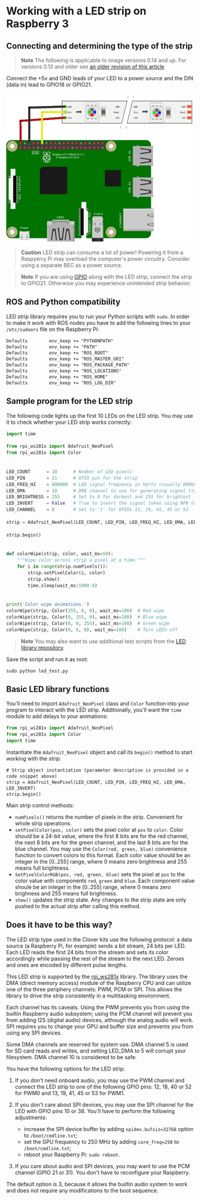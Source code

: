 # Working with a LED strip on Raspberry 3

## Connecting and determining the type of the strip

> **Note** The following is applicable to image versions 0.14 and up. For versions 0.13 and older see [an older revision of this article](https://github.com/CopterExpress/clover/blob/v0.16/docs/en/leds.md)

Connect the +5v and GND leads of your LED to a power source and the DIN (data in) lead to GPIO18 or GPIO21.

<img src="../assets/led_connection.png" height="400px" alt="leds">

> **Caution** LED strip can consume a lot of power! Powering it from a Raspyerry Pi may overload the computer's power circuitry. Consider using a separate BEC as a power source.

<!-- -->

> **Note** If you are using [GPIO](gpio.md) along with the LED strip, connect the strip to GPIO21. Otherwise you may experience unintended strip behavior.

## ROS and Python compatibility

LED strip library requires you to run your Python scripts with `sudo`. In order to make it work with ROS nodes you have to add the following lines to your `/etc/sudoers` file on the Raspberry Pi:

```
Defaults        env_keep += "PYTHONPATH"
Defaults        env_keep += "PATH"
Defaults        env_keep += "ROS_ROOT"
Defaults        env_keep += "ROS_MASTER_URI"
Defaults        env_keep += "ROS_PACKAGE_PATH"
Defaults        env_keep += "ROS_LOCATIONS"
Defaults        env_keep += "ROS_HOME"
Defaults        env_keep += "ROS_LOG_DIR"
```

## Sample program for the LED strip

The following code lights up the first 10 LEDs on the LED strip. You may use it to check whether your LED strip works correctly:

```python
import time

from rpi_ws281x import Adafruit_NeoPixel
from rpi_ws281x import Color


LED_COUNT      = 10      # Number of LED pixels
LED_PIN        = 21      # GPIO pin for the strip
LED_FREQ_HZ    = 800000  # LED signal frequency in hertz (usually 800khz)
LED_DMA        = 10      # DMA channel to use for generating signal (try 10)
LED_BRIGHTNESS = 255     # Set to 0 for darkest and 255 for brightest
LED_INVERT     = False   # True to invert the signal (when using NPN transistor level shift)
LED_CHANNEL    = 0       # Set to '1' for GPIOs 13, 19, 41, 45 or 53

strip = Adafruit_NeoPixel(LED_COUNT, LED_PIN, LED_FREQ_HZ, LED_DMA, LED_INVERT)

strip.begin()


def colorWipe(strip, color, wait_ms=50):
    """Wipe color across strip a pixel at a time."""
    for i in range(strip.numPixels()):
        strip.setPixelColor(i, color)
        strip.show()
        time.sleep(wait_ms/1000.0)


print('Color wipe animations.')
colorWipe(strip, Color(255, 0, 0), wait_ms=100)  # Red wipe
colorWipe(strip, Color(0, 255, 0), wait_ms=100)  # Blue wipe
colorWipe(strip, Color(0, 0, 255), wait_ms=100)  # Green wipe
colorWipe(strip, Color(0, 0, 0), wait_ms=100)    # Turn LEDs off
```

> **Note** You may also want to use additional test scripts from the [LED library repository](https://github.com/rpi-ws281x/rpi-ws281x-python/blob/master/examples).

Save the script and run it as root:

```
sudo python led_test.py
```

## Basic LED library functions

You'll need to import `Adafruit_NeoPixel` class and `Color` function into your program to interact with the LED strip. Additionally, you'll want the `time` module to add delays to your animations:

```python
from rpi_ws281x import Adafruit_NeoPixel
from rpi_ws281x import Color
import time
```

Instantiate the `Adafruit_NeoPixel` object and call its `begin()` method to start working with the strip:

```
# Strip object instantiation (parameter description is provided in a code snippet above)
strip = Adafruit_NeoPixel(LED_COUNT, LED_PIN, LED_FREQ_HZ, LED_DMA, LED_INVERT)
strip.begin()
```

Main strip control methods:

+ `numPixels()` returns the number of pixels in the strip. Convenient for whole strip operations.
+ `setPixelColor(pos, color)` sets the pixel color at `pos` to `color`. Color should be a 24-bit value, where the first 8 bits are for the red channel, the next 8 bits are for the green channel, and the last 8 bits are for the blue channel. You may use the `Color(red, green, blue)` convenience function to convert colors to this format. Each color value should be an integer in the \[0..255\] range, where 0 means zero brightness and 255 means full brightness.
+ `SetPixelColorRGB(pos, red, green, blue)` sets the pixel at `pos` to the color value with components `red`, `green` and `blue`. Each component value shoule be an integer in the \[0..255\] range, where 0 means zero brighness and 255 means full brightness.
+ `show()` updates the strip state. Any changes to the strip state are only pushed to the actual strip after calling this method.

## Does it have to be this way?

The LED strip type used in the Clover kits use the following protocol: a data source (a Raspberry Pi, for example) sends a bit stream, 24 bits per LED. Each LED reads the first 24 bits from the stream and sets its color accordingly while passing the rest of the stream to the next LED. Zeroes and ones are encoded by different pulse lengths.

This LED strip is supported by the [rpi_ws281x](https://github.com/jgarff/rpi_ws281x) library. The library uses the DMA (direct memory access) module of the Raspberry CPU and can utilize one of the three periphery channels: PWM, PCM or SPI. This allows the library to drive the strip consistently in a multitasking environment.

Each channel has its caveats. Using the PWM prevents you from using the builtin Raspberry audio subsystem; using the PCM channel will prevent you from adding I2S (digital audio) devices, although the analog audio will work. SPI requires you to change your GPU and buffer size and prevents you from using any SPI devices.

Some DMA channels are reserved for system use. DMA channel 5 is used for SD card reads and writes, and setting LED_DMA to 5 will corrupt your filesystem. DMA channel 10 is considered to be safe.

You have the following options for the LED strip:

1. If you don't need onboard audio, you may use the PWM channel and connect the LED strip to one of the following GPIO pins: 12, 18, 40 or 52 for PWM0 and 13, 19, 41, 45 or 53 for PWM1.
2. If you don't care about SPI devices, you may use the SPI channel for the LED with GPIO pins 10 or 38. You'll have to perform the following adjustments:

    + increase the SPI device buffer by adding `spidev.bufsiz=32768` option to `/boot/cmdline.txt`;
    + set the GPU frequency to 250 MHz by adding `core_freq=250` to `/boot/cmdline.txt`;
    + reboot your Raspberry Pi: `sudo reboot`.
3. If you care about audio and SPI devices, you may want to use the PCM channel (GPIO 21 or 31). You don't have to reconfigure your Raspberry.

The default option is 3, because it allows the builtin audio system to work and does not require any modifications to the boot sequence.
